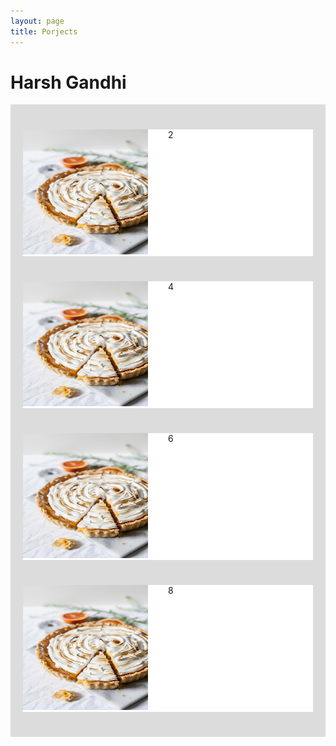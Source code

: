 ```yaml
---
layout: page
title: Porjects
---
```


<head>
<meta charset="utf-8">
<!--<link rel="stylesheet" href="styles.css">-->
<style>
.grid-container {
  display: grid;
  grid-template-columns: 50% 50%;
  background: rgb(220,220,220);
  padding: 20px;
  }
.grid-item{
  background: rgb(255, 255, 255);
  margin-bottom: 20px;
  margin-top: 20px;
  
}
</style>
</head>
<body>
<h1>Harsh Gandhi</h1>
<div class="grid-container">
  <div class="grid-item"><img src="flower.jpg" alt="Pie:)" style="width:200px;height:200px;"></div>
  <div class="grid-item">2</div>
  <div class="grid-item"><img src="flower.jpg" alt="Pie:)" style="width:200px;height:200px;"></div>
  <div class="grid-item">4</div>
  <div class="grid-item"><img src="flower.jpg" alt="Pie:)" style="width:200px;height:200px;"></div>
  <div class="grid-item">6</div>
  <div class="grid-item"><img src="flower.jpg" alt="Pie:)" style="width:200px;height:200px;"></div>
  <div class="grid-item">8</div>
</div>
</body>



